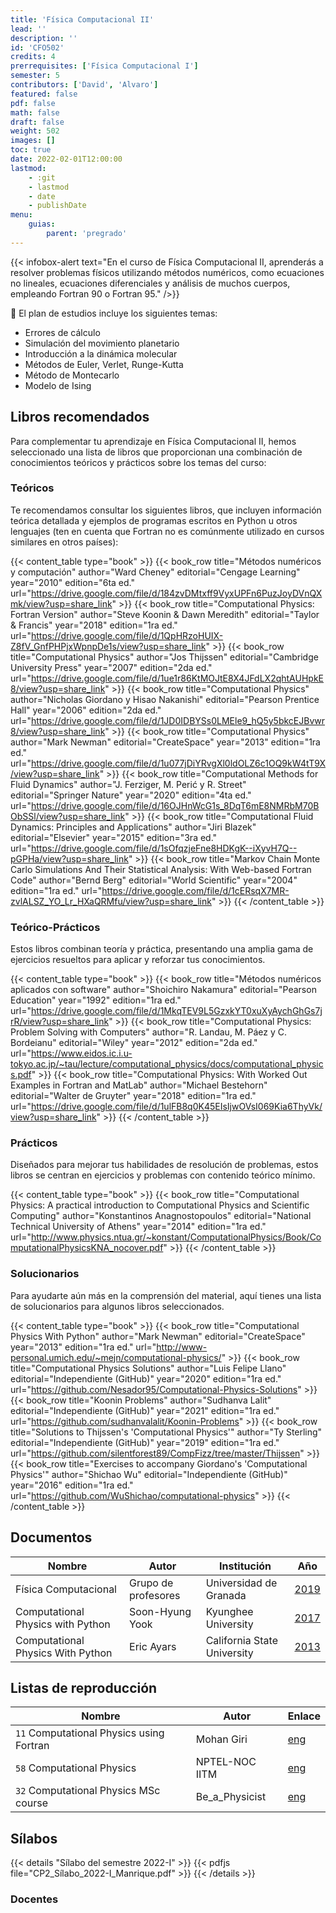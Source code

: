 ```yaml
---
title: 'Física Computacional II'
lead: ''
description: ''
id: 'CFO502'
credits: 4
prerrequisites: ['Física Computacional I']
semester: 5
contributors: ['David', 'Alvaro']
featured: false
pdf: false
math: false
draft: false
weight: 502
images: []
toc: true
date: 2022-02-01T12:00:00
lastmod:
    - :git
    - lastmod
    - date
    - publishDate
menu:
    guias:
        parent: 'pregrado'
---
```


{{< infobox-alert text="En el curso de Física Computacional II, aprenderás a resolver problemas físicos utilizando métodos numéricos, como ecuaciones no lineales, ecuaciones diferenciales y análisis de muchos cuerpos, empleando Fortran 90 o Fortran 95." />}}

🔎 El plan de estudios incluye los siguientes temas:

-   Errores de cálculo
-   Simulación del movimiento planetario
-   Introducción a la dinámica molecular
-   Métodos de Euler, Verlet, Runge-Kutta
-   Método de Montecarlo
-   Modelo de Ising

## Libros recomendados

Para complementar tu aprendizaje en Física Computacional II, hemos seleccionado una lista de libros que proporcionan una combinación de conocimientos teóricos y prácticos sobre los temas del curso:

### Teóricos

Te recomendamos consultar los siguientes libros, que incluyen información teórica detallada y ejemplos de programas escritos en Python u otros lenguajes (ten en cuenta que Fortran no es comúnmente utilizado en cursos similares en otros países):

{{< content_table type="book" >}} {{< book_row title="Métodos numéricos y computación" author="Ward Cheney" editorial="Cengage Learning" year="2010" edition="6ta ed." url="https://drive.google.com/file/d/184zvDMtxff9VyxUPFn6PuzJoyDVnQXmk/view?usp=share_link" >}} {{< book_row title="Computational Physics: Fortran Version" author="Steve Koonin & Dawn Meredith" editorial="Taylor & Francis" year="2018" edition="1ra ed." url="https://drive.google.com/file/d/1QpHRzoHUIX-Z8fV_GnfPHPjxWpnpDe1s/view?usp=share_link" >}} {{< book_row title="Computational Physics" author="Jos Thijssen" editorial="Cambridge University Press" year="2007" edition="2da ed." url="https://drive.google.com/file/d/1ue1r86KtMOJtE8X4JFdLX2qhtAUHpkE8/view?usp=share_link" >}} {{< book_row title="Computational Physics" author="Nicholas Giordano y Hisao Nakanishi" editorial="Pearson Prentice Hall" year="2006" edition="2da ed." url="https://drive.google.com/file/d/1JD0IDBYSs0LMEle9_hQ5y5bkcEJBvwr8/view?usp=share_link" >}} {{< book_row title="Computational Physics" author="Mark Newman" editorial="CreateSpace" year="2013" edition="1ra ed." url="https://drive.google.com/file/d/1u077jDiYRvgXl0ldOLZ6c1OQ9kW4tT9X/view?usp=share_link" >}} {{< book_row title="Computational Methods for Fluid Dynamics" author="J. Ferziger, M. Perić y R. Street" editorial="Springer Nature" year="2020" edition="4ta ed." url="https://drive.google.com/file/d/16OJHnWcG1s_8DqT6mE8NMRbM70BObSSl/view?usp=share_link" >}} {{< book_row title="Computational Fluid Dynamics: Principles and Applications" author="Jiri Blazek" editorial="Elsevier" year="2015" edition="3ra ed." url="https://drive.google.com/file/d/1sOfqzjeFne8HDKgK--iXyvH7Q--pGPHa/view?usp=share_link" >}} {{< book_row title="Markov Chain Monte Carlo Simulations And Their Statistical Analysis: With Web-based Fortran Code" author="Bernd Berg" editorial="World Scientific" year="2004" edition="1ra ed." url="https://drive.google.com/file/d/1cERsqX7MR-zvlALSZ_YO_Lr_HXaQRMfu/view?usp=share_link" >}} {{< /content_table >}}

### Teórico-Prácticos

Estos libros combinan teoría y práctica, presentando una amplia gama de ejercicios resueltos para aplicar y reforzar tus conocimientos.

{{< content_table type="book" >}} {{< book_row title="Métodos numéricos aplicados con software" author="Shoichiro Nakamura" editorial="Pearson Education" year="1992" edition="1ra ed." url="https://drive.google.com/file/d/1MkqTEV9L5GzxkYT0xuXyAychGhGs7jrR/view?usp=share_link" >}} {{< book_row title="Computational Physics: Problem Solving with Computers" author="R. Landau, M. Páez y C. Bordeianu" editorial="Wiley" year="2012" edition="2da ed." url="https://www.eidos.ic.i.u-tokyo.ac.jp/~tau/lecture/computational_physics/docs/computational_physics.pdf" >}} {{< book_row title="Computational Physics: With Worked Out Examples in Fortran and MatLab" author="Michael Bestehorn" editorial="Walter de Gruyter" year="2018" edition="1ra ed." url="https://drive.google.com/file/d/1ulFB8q0K45EIsIjwOVsI069Kia6ThyVk/view?usp=share_link" >}} {{< /content_table >}}

### Prácticos

Diseñados para mejorar tus habilidades de resolución de problemas, estos libros se centran en ejercicios y problemas con contenido teórico mínimo.

{{< content_table type="book" >}} {{< book_row title="Computational Physics: A practical introduction to Computational Physics and Scientific Computing" author="Konstantinos Anagnostopoulos" editorial="National Technical University of Athens" year="2014" edition="1ra ed." url="http://www.physics.ntua.gr/~konstant/ComputationalPhysics/Book/ComputationalPhysicsKNA_nocover.pdf" >}} {{< /content_table >}}

### Solucionarios

Para ayudarte aún más en la comprensión del material, aquí tienes una lista de solucionarios para algunos libros seleccionados.

{{< content_table type="book" >}} {{< book_row title="Computational Physics With Python" author="Mark Newman" editorial="CreateSpace" year="2013" edition="1ra ed." url="http://www-personal.umich.edu/~mejn/computational-physics/" >}} {{< book_row title="Computational Physics Solutions" author="Luis Felipe Llano" editorial="Independiente (GitHub)" year="2020" edition="1ra ed." url="https://github.com/Nesador95/Computational-Physics-Solutions" >}} {{< book_row title="Koonin Problems" author="Sudhanva Lalit" editorial="Independiente (GitHub)" year="2021" edition="1ra ed." url="https://github.com/sudhanvalalit/Koonin-Problems" >}} {{< book_row title="Solutions to Thijssen's 'Computational Physics'" author="Ty Sterling" editorial="Independiente (GitHub)" year="2019" edition="1ra ed." url="https://github.com/silentforest89/CompFizz/tree/master/Thijssen" >}} {{< book_row title="Exercises to accompany Giordano's 'Computational Physics'" author="Shichao Wu" editorial="Independiente (GitHub)" year="2016" edition="1ra ed." url="https://github.com/WuShichao/computational-physics" >}} {{< /content_table >}}

## Documentos

| Nombre | Autor | Institución | Año |
| --- | --- | --- | --- |
| Física Computacional | Grupo de profesores | Universidad de Granada | [2019](https://ergodic.ugr.es/cphys/index.php?id=lecciones) |
| Computational Physics with Python | Soon-Hyung Yook | Kyunghee University | [2017](http://fracton.khu.ac.kr/~syook/Lectures/ComputPhys/) |
| Computational Physics With Python | Eric Ayars | California State University | [2013](https://belglas.files.wordpress.com/2018/03/cpwp.pdf) |

## Listas de reproducción

| Nombre | Autor | Enlace |
| --- | --- | --- |
| `11` Computational Physics using Fortran | Mohan Giri | [eng](https://www.youtube.com/playlist?list=PL7p7K-N4TmQsI7KgdyKyh19sXWTd8UC28) |
| `58` Computational Physics | NPTEL-NOC IITM | [eng](https://www.youtube.com/playlist?list=PLyqSpQzTE6M8Lg4pPC2KKutByiFCR9kV0) |
| `32` Computational Physics MSc course | Be_a_Physicist | [eng](https://www.youtube.com/playlist?list=PLJLcwUF3Yuc0kqgZTMXdWmAYeryJRk7lH) |

## Sílabos

{{< details "Sílabo del semestre 2022-I" >}} {{< pdfjs file="CP2_Sílabo_2022-I_Manrique.pdf" >}} {{< /details >}}

### Docentes
